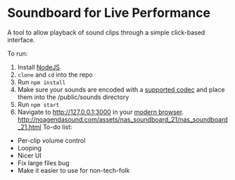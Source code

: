 Soundboard for Live Performance
==========
A tool to allow playback of sound clips through a simple click-based interface.

To run:

1. Install [NodeJS](http://nodejs.org)
2. `clone` and `cd` into the repo
3. Run `npm install`
4. Make sure your sounds are encoded with a [supported codec](http://en.wikipedia.org/wiki/HTML5_Audio#Supported_audio_codecs) and place them into the /public/sounds directory
5. Run `npm start`
6. Navigate to <http://127.0.0.1:3000> in your [modern browser](http://en.wikipedia.org/wiki/HTML5_Audio#Supported_browsers).
http://noagendasound.com/assets/nas_soundboard_21/nas_soundboard_21.html
To-do list:

* Per-clip volume control
* Looping
* Nicer UI
* Fix large files bug
* Make it easier to use for non-tech-folk
